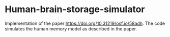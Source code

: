 # Human-brain-storage-simulator
Implementation of the paper https://doi.org/10.31219/osf.io/58adh. The code simulates the human memory model as described in the paper.
